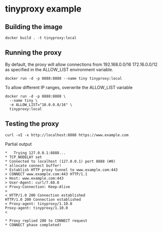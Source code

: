 # tinyproxy example

## Building the image
```
docker build . -t tinyproxy:local
```

## Running the proxy
By default, the proxy will allow connections from 192.168.0.0/16 172.16.0.0/12 as specified in the ALLOW_LIST environment variable.
```
docker run -d -p 8888:8888 --name tiny tinyproxy:local
```
To allow different IP ranges, overwrite the ALLOW_LIST variable
```
docker run -d -p 8888:8888 \
  --name tiny \
  -e ALLOW_LIST="10.0.0.0/16" \
  tinyproxy:local
```

## Testing the proxy

```
curl -vI -x http://localhost:8888 https://www.example.com
```
Partial output
```
*   Trying 127.0.0.1:8888...
* TCP_NODELAY set
* Connected to localhost (127.0.0.1) port 8888 (#0)
* allocate connect buffer!
* Establish HTTP proxy tunnel to www.example.com:443
> CONNECT www.example.com:443 HTTP/1.1
> Host: www.example.com:443
> User-Agent: curl/7.68.0
> Proxy-Connection: Keep-Alive
> 
< HTTP/1.0 200 Connection established
HTTP/1.0 200 Connection established
< Proxy-agent: tinyproxy/1.10.0
Proxy-agent: tinyproxy/1.10.0
< 

* Proxy replied 200 to CONNECT request
* CONNECT phase completed!
```